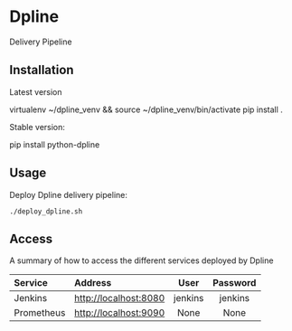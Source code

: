# Dpline

Delivery Pipeline


## Installation

Latest version

virtualenv ~/dpline_venv && source ~/dpline_venv/bin/activate
pip install .

Stable version:

pip install python-dpline

## Usage

Deploy Dpline delivery pipeline:

    ./deploy_dpline.sh


## Access

A summary of how to access the different services deployed by Dpline

Service | Address | User | Password
:------ |:------|:------:|:--------:
Jenkins | [http://localhost:8080](http://localhost:8080) | jenkins | jenkins |
Prometheus | [http://localhost:9090](http://localhost:9090) | None | None |
